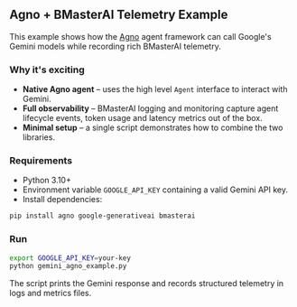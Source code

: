 ## Agno + BMasterAI Telemetry Example

This example shows how the [Agno](https://github.com/agno-ai/agno) agent framework can
call Google's Gemini models while recording rich BMasterAI telemetry.

### Why it's exciting

- **Native Agno agent** – uses the high level `Agent` interface to interact with Gemini.
- **Full observability** – BMasterAI logging and monitoring capture agent lifecycle
  events, token usage and latency metrics out of the box.
- **Minimal setup** – a single script demonstrates how to combine the two libraries.

### Requirements

- Python 3.10+
- Environment variable `GOOGLE_API_KEY` containing a valid Gemini API key.
- Install dependencies:

```bash
pip install agno google-generativeai bmasterai
```

### Run

```bash
export GOOGLE_API_KEY=your-key
python gemini_agno_example.py
```

The script prints the Gemini response and records structured telemetry in logs and metrics files.


